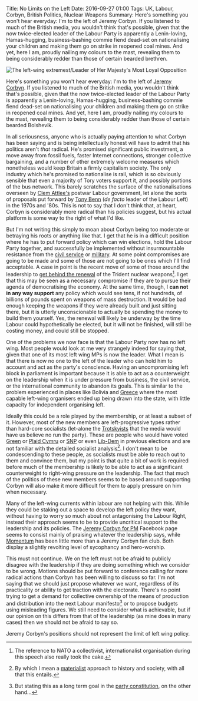 Title: No Limits on the Left
Date: 2016-09-27 01:00
Tags: UK, Labour, Corbyn, British Politics, Nuclear Weapons
Summary: Here's something you won't hear everyday: I'm to the left of Jeremy Corbyn. If you listened to much of the British media, you wouldn't think that's possible, given that the now twice-elected leader of the Labour Party is apparently a Lenin-loving, Hamas-hugging, business-bashing commie fiend dead-set on nationalising your children and making them go on strike in reopened coal mines. And yet, here I am, proudly nailing my colours to the mast, revealing them to being considerably redder than those of certain bearded brethren.

![The left-wing extremest/Leader of Her Majesty's Most Loyal Opposition]({filename}/images/JeremyCorbyn.jpg)

Here's something you won't hear everyday: I'm to the left of
[Jeremy Corbyn](https://en.wikipedia.org/wiki/Jeremy_Corbyn). If you
listened to much of the British media, you wouldn't think that's
possible, given that the now twice-elected leader of the Labour Party
is apparently a Lenin-loving, Hamas-hugging, business-bashing commie
fiend dead-set on nationalising your children and making them go on
strike in reopened coal mines. And yet, here I am, proudly nailing my
colours to the mast, revealing them to being considerably redder than
those of certain bearded Bolshevik.

In all seriousness, anyone who is actually paying attention to what
Corbyn has been saying and is being intellectually honest will have to
admit that his politics aren't _that_ radical. He's promised
significant public investment, a move away from fossil fuels, faster
Internet connections, stronger collective bargaining, and a number of
other extremely welcome measures which nonetheless would keep Britain
a firmly capitalism society. The only industry which he's promised to
nationalise is rail, which is so obviously sensible that even a
majority of Tory voters support it, and possibly portions of the bus
network. This barely scratches the surface of the nationalisations
overseen by
[Clem Attlee's](https://en.wikipedia.org/wiki/Clement_Attlee) postwar
Labour government, let alone the sorts of proposals put forward by
[Tony Benn](https://en.wikipedia.org/wiki/Tony_Benn) (_de facto_
leader of the Labour Left) in the 1970s and '80s. This is not to say
that I don't think that, at heart, Corbyn is considerably more radical
than his policies suggest, but his actual platform is some way to the
right of what I'd like.

But I'm not writing this simply to moan about Corbyn being too
moderate or betraying his roots or anything like that. I get that he
is in a difficult position where he has to put forward policy which
can win elections, hold the Labour Party together, and successfully be
implemented without insurmountable resistance from the
[civil service](https://en.wikipedia.org/wiki/Yes_Minister) or
[military](https://en.wikipedia.org/wiki/A_Very_British_Coup#Differences_between_novel_and_TV). At
some point compromises are going to be made and some of those are not
going to be ones which I'll find acceptable. A case in point is the
recent move of some of those around the leadership to
[get behind the renewal](https://www.theguardian.com/uk-news/2016/sep/26/jeremy-corbyn-puts-aside-objections-to-renewing-trident)
of the Trident nuclear weapons[^1]. I get that this may be seen as a
necessary compromise if they are to pursue their agenda of
democratising the economy. At the same time, though, I __can not in
any way support__ any policy which would see tens, if not hundreds, of
billions of pounds spent on weapons of mass destruction. It would be
bad enough keeping the weapons if they were already built and just
sitting there, but it is utterly unconscionable to actually be
spending the money to build them yourself. Yes, the renewal will
likely be underway by the time Labour could hypothetically be elected,
but it will not be finished, will still be costing money, and could
still be stopped.

One of the problems we now face is that the Labour Party now has no
left wing. Most people would look at me very strangely indeed for
saying that, given that one of its most left wing MPs is now the
leader.  What I mean is that there is now no one to the left of the
leader who can hold him to account and act as the party's
conscience. Having an uncompromising left block in parliament is
important because it is able to act as a counterweight on the
leadership when it is under pressure from business, the civil service,
or the international community to abandon its goals. This is similar
to the problem experienced in places like Bolivia and
[Greece](https://www.jacobinmag.com/2015/08/panitch-greece-baltas-syriza-leadership-tsipras/)
where the most capable left-wing organisers ended up being drawn into
the state, with little capacity for independent organising left.

Ideally this could be a role played by the membership, or at least a
subset of it. However, most of the new members are left-progressive
types rather than hard-core socialists (let-alone the
[Trotskyists](https://www.jacobinmag.com/2016/08/watson-corbyn-red-scare-militant-trotskyists/)
that the media would have us believe no run the party). These are
people who would have voted
[Green](https://en.wikipedia.org/wiki/Green_Party_of_England_and_Wales)
or [Plaid Cymru](https://en.wikipedia.org/wiki/Plaid_Cymru) or
[SNP](https://en.wikipedia.org/wiki/Scottish_National_Party) or even
[Lib-Dem](https://en.wikipedia.org/wiki/Liberal_Democrats) in previous
elections and are not familiar with the detailed socialist
analysis[^2]. I don't mean to be condescending to these people, as
socialists must be able to reach out to them and convince them, but my
point is that quite a bit of work is required before much of the
membership is likely to be able to act as a significant counterweight
to right-wing pressure on the leadership. The fact that much of the
politics of these new members seems to be based around supporting
Corbyn will also make it more difficult for them to apply pressure on
him when necessary.

Many of the left-wing currents within labour are not helping with
this. While they could be staking out a space to develop the left
policy they want, without having to worry so much about not
antagonising the Labour Right, instead their approach seems to be to
provide uncritical support to the leadership and its policies. The
[Jeremy Corbyn for PM](https://www.facebook.com/JeremyCorbyn4PM/)
Facebook page seems to consist mainly of praising whatever the
leadership says, while [Momentum](http://www.peoplesmomentum.com/) has
been little more than a Jeremy Corbyn fan club. Both display a
slightly revolting level of sycophancy and hero-worship.

This must not continue. We on the left must not be afraid to publicly
disagree with the leadership if they are doing something which we
consider to be wrong. Motions should be put forward to conference
calling for more radical actions than Corbyn has been willing to
discuss so far. I'm not saying that we should just propose whatever we
want, regardless of its practicality or ability to get traction with
the electorate. There's no point trying to get a demand for collective
ownership of the means of production and distribution into the next
Labour manifesto[^3] or to propose budgets using misleading
figures. We still need to consider what is achievable, but if our
opinion on this differs from that of the leadership (as mine does in
many cases) then we should not be afraid to say so.

Jeremy Corbyn's positions should not represent the limit of left wing
policy.


[^1]: The reference to NATO a collectivist, internationalist organisation during this speech also really took the cake.

[^2]: By which I mean a [materialist](https://en.wikipedia.org/wiki/Historical_materialism) approach to history and society, with all that this entails. 

[^3]: But stating this as a long term goal in the [party constitution](https://en.wikipedia.org/wiki/Clause_IV), on the other hand...
